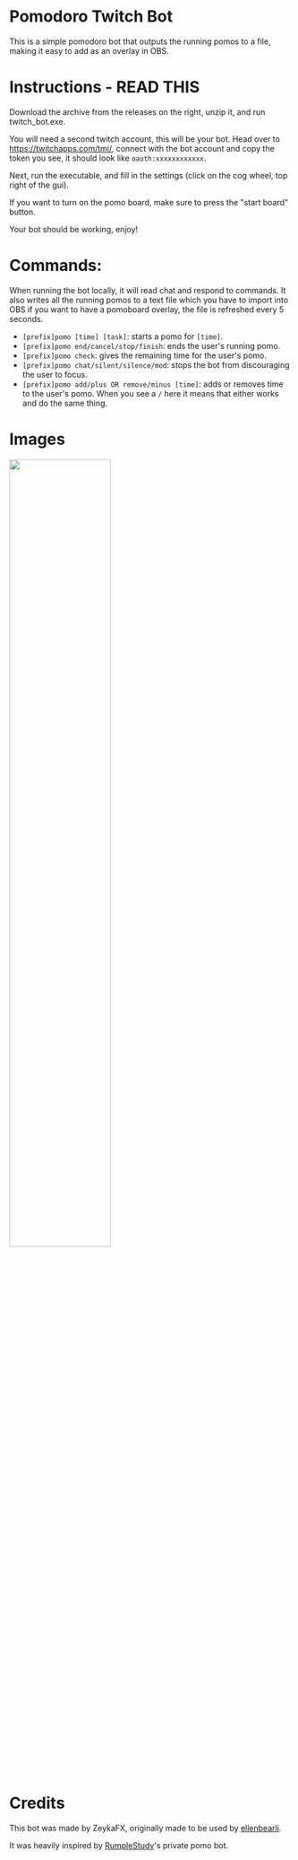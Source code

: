 # Pomodoro Twitch Bot

This is a simple pomodoro bot that outputs the running pomos to a file, making it easy to add as an overlay in OBS.


# Instructions - READ THIS
Download the archive from the releases on the right, unzip it, and run twitch_bot.exe.

You will need a second twitch account, this will be your bot. Head over to https://twitchapps.com/tmi/, connect with the bot account and copy the token you see, it should look like `oauth:xxxxxxxxxxxx`.

Next, run the executable, and fill in the settings (click on the cog wheel, top right of the gui).

If you want to turn on the pomo board, make sure to press the "start board" button.

Your bot should be working, enjoy!

# Commands:
When running the bot locally, it will read chat and respond to commands. It also writes all the running pomos to a text file which you have to import into OBS if you want to have a pomoboard overlay, the file is refreshed every 5 seconds.


- `[prefix]pomo [time] [task]`: starts a pomo for `[time]`.
- `[prefix]pomo end/cancel/stop/finish`: ends the user's running pomo.
- `[prefix]pomo check`: gives the remaining time for the user's pomo.
- `[prefix]pomo chat/silent/silence/mod`: stops the bot from discouraging the user to focus.
- `[prefix]pomo add/plus OR remove/minus [time]`: adds or removes time to the user's pomo.
When you see a `/` here it means that either works and do the same thing.

# Images

<img src="C:\Users\coren\Code\pomodoro_twitch_bot\images\main_with_pomo.png" width="60%"/>

# Credits
This bot was made by ZeykaFX, originally made to be used by [ellenbearli](https://www.twitch.tv/ellenbearli). 

It was heavily inspired by [RumpleStudy](https://www.twitch.tv/rumplestudy)'s private pomo bot.
